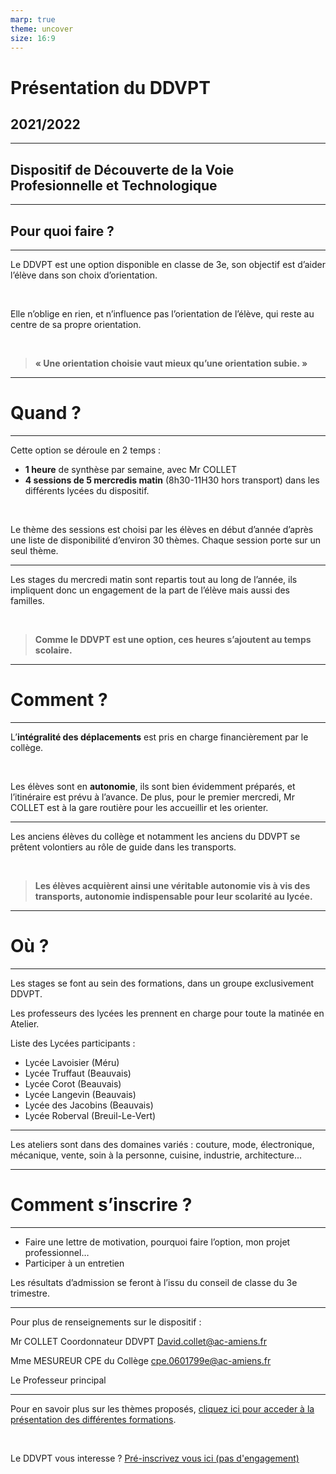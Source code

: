```yaml
---
marp: true
theme: uncover
size: 16:9
---
```

<!-- paginate: true -->

# Présentation du DDVPT

## 2021/2022

---

## **D**ispositif de **D**écouverte de la **V**oie **P**rofesionnelle et **T**echnologique

---

## Pour quoi faire ? 

---

Le DDVPT est une option disponible en classe de 3e, son objectif est d’aider l’élève dans son choix d’orientation.

<br>

Elle n’oblige en rien, et n’influence pas l’orientation de l’élève, qui reste au centre de sa propre orientation.

<br>

>**« Une orientation choisie vaut mieux qu’une orientation subie. »**

---

# Quand ? 

---

Cette option se déroule en 2 temps : 

-	**1 heure** de synthèse par semaine, avec Mr COLLET
-	**4 sessions de 5 mercredis matin** (8h30-11H30 hors transport) dans les différents lycées du dispositif. 

<br>

Le thème des sessions est choisi par les élèves en début d’année d’après une liste de disponibilité d’environ 30 thèmes. Chaque session porte sur un seul thème. 

---

Les stages du mercredi matin sont repartis tout au long de l’année, ils impliquent donc un engagement de la part de l’élève mais aussi des familles.

<br>

>**Comme le DDVPT est une option, ces heures s’ajoutent au temps scolaire.**

---

# Comment ? 

---

L’**intégralité des déplacements** est pris en charge financièrement par le collège.  

<br>

Les élèves sont en **autonomie**, ils sont bien évidemment préparés, et l’itinéraire est prévu à l’avance. 
De plus, pour le premier mercredi, Mr COLLET est à la gare routière pour les accueillir et les orienter. 


---

Les anciens élèves du collège et notamment les anciens du DDVPT se prêtent volontiers au rôle de guide dans les transports. 

<br>

>**Les élèves acquièrent ainsi une véritable autonomie vis à vis des transports, autonomie indispensable pour leur scolarité au lycée.**

---

# Où ?

---

Les stages se font au sein des formations, dans un groupe exclusivement DDVPT. 

Les professeurs des lycées les prennent en charge pour toute la matinée en Atelier. 

Liste des Lycées participants :  
-	Lycée Lavoisier (Méru)
-	Lycée Truffaut (Beauvais) 
-	Lycée Corot (Beauvais)
-	Lycée Langevin (Beauvais)
-	Lycée des Jacobins (Beauvais)
-	Lycée Roberval (Breuil-Le-Vert) 

---

Les ateliers sont dans des domaines variés : couture, mode, électronique, mécanique, vente, soin à la personne, cuisine, industrie, architecture...

---

# Comment s’inscrire ? 

---



- Faire une lettre de motivation, pourquoi faire l’option, mon projet professionnel… 
- Participer à un entretien

Les résultats d’admission se feront à l’issu du conseil de classe du 3e trimestre. 

---

Pour plus de renseignements sur le dispositif : 

Mr COLLET
Coordonnateur DDVPT
David.collet@ac-amiens.fr 

Mme MESUREUR
CPE du Collège
cpe.0601799e@ac-amiens.fr

Le Professeur principal

---

Pour en savoir plus sur les thèmes proposés, [cliquez ici pour acceder à la présentation des différentes formations](https://view.genial.ly/5f8eb007ed31710d0d03832e). 

<br>

Le DDVPT vous interesse ? [Pré-inscrivez vous ici (pas d'engagement)](https://cloud.profcollet.fr/index.php/apps/forms/5RcQZsz5XrHbLSnc)